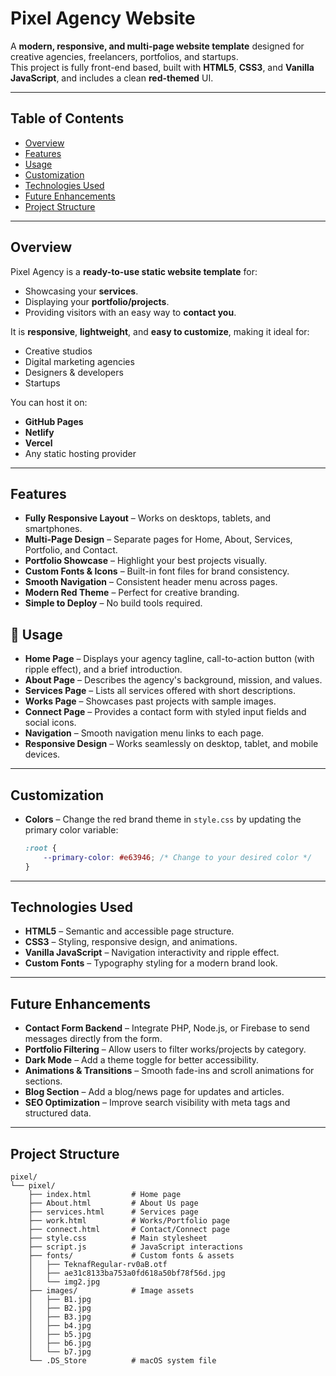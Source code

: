 # Pixel Agency Website

A **modern, responsive, and multi-page website template** designed for creative agencies, freelancers, portfolios, and startups.  
This project is fully front-end based, built with **HTML5**, **CSS3**, and **Vanilla JavaScript**, and includes a clean **red-themed** UI.

---

## Table of Contents

- [Overview](#-overview)
- [Features](#-features)
- [Usage](#-usage)
- [Customization](#-customization)
- [Technologies Used](#-technologies-used)
- [Future Enhancements](#-future-enhancements)
- [Project Structure](#-project-structure)

---

## Overview

Pixel Agency is a **ready-to-use static website template** for:
- Showcasing your **services**.
- Displaying your **portfolio/projects**.
- Providing visitors with an easy way to **contact you**.

It is **responsive**, **lightweight**, and **easy to customize**, making it ideal for:
- Creative studios  
- Digital marketing agencies  
- Designers & developers  
- Startups  

You can host it on:
- **GitHub Pages**
- **Netlify**
- **Vercel**
- Any static hosting provider

---

## Features

- **Fully Responsive Layout** – Works on desktops, tablets, and smartphones.
- **Multi-Page Design** – Separate pages for Home, About, Services, Portfolio, and Contact.
- **Portfolio Showcase** – Highlight your best projects visually.
- **Custom Fonts & Icons** – Built-in font files for brand consistency.
- **Smooth Navigation** – Consistent header menu across pages.
- **Modern Red Theme** – Perfect for creative branding.
- **Simple to Deploy** – No build tools required.


## 📌 Usage
- **Home Page** – Displays your agency tagline, call-to-action button (with ripple effect), and a brief introduction.  
- **About Page** – Describes the agency's background, mission, and values.  
- **Services Page** – Lists all services offered with short descriptions.  
- **Works Page** – Showcases past projects with sample images.  
- **Connect Page** – Provides a contact form with styled input fields and social icons.  
- **Navigation** – Smooth navigation menu links to each page.  
- **Responsive Design** – Works seamlessly on desktop, tablet, and mobile devices.  

---

## Customization
- **Colors** – Change the red brand theme in `style.css` by updating the primary color variable:
  ```css
  :root {
      --primary-color: #e63946; /* Change to your desired color */
  }

---

## Technologies Used
- **HTML5** – Semantic and accessible page structure.  
- **CSS3** – Styling, responsive design, and animations.  
- **Vanilla JavaScript** – Navigation interactivity and ripple effect.  
- **Custom Fonts** – Typography styling for a modern brand look.  

---

## Future Enhancements
- **Contact Form Backend** – Integrate PHP, Node.js, or Firebase to send messages directly from the form.  
- **Portfolio Filtering** – Allow users to filter works/projects by category.  
- **Dark Mode** – Add a theme toggle for better accessibility.  
- **Animations & Transitions** – Smooth fade-ins and scroll animations for sections.  
- **Blog Section** – Add a blog/news page for updates and articles.  
- **SEO Optimization** – Improve search visibility with meta tags and structured data.  

---

## Project Structure

```plaintext
pixel/
└── pixel/
    ├── index.html         # Home page
    ├── About.html         # About Us page
    ├── services.html      # Services page
    ├── work.html          # Works/Portfolio page
    ├── connect.html       # Contact/Connect page
    ├── style.css          # Main stylesheet
    ├── script.js          # JavaScript interactions
    ├── fonts/             # Custom fonts & assets
    │   ├── TeknafRegular-rv0aB.otf
    │   ├── ae31c8133ba753a0fd618a50bf78f56d.jpg
    │   └── img2.jpg
    ├── images/            # Image assets
    │   ├── B1.jpg
    │   ├── B2.jpg
    │   ├── B3.jpg
    │   ├── b4.jpg
    │   ├── b5.jpg
    │   ├── b6.jpg
    │   └── b7.jpg
    └── .DS_Store          # macOS system file



